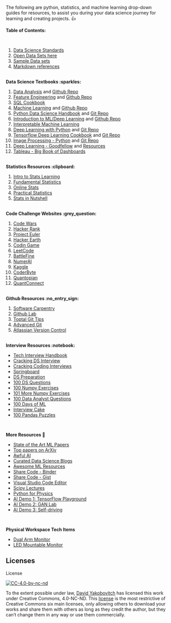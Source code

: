 The following are python, statistics, and machine learning drop-down guides for resources, to assist you during your data science journey for learning and creating projects.  :thumbsup:

<strong>Table of Contents:</strong>

<br />

<ol>
<li><a href="https://github.com/davidyakobovitch/data_science_standards">Data Science Standards</a></li>
<li><a href="https://github.com/davidyakobovitch/python_data_science_resources/blob/master/open_data_sets.md">Open Data Sets here</a></li>
<li><a href="https://github.com/davidyakobovitch/sample_data_sets">Sample Data sets</a></li>
<li><a href="https://github.com/davidyakobovitch/python_data_science_resources/blob/master/markdown_reference.md">Markdown references</a></li>
</ol>

<br>
<strong>Data Science Textbooks :sparkles:</strong>
<ol>
<li><a href="https://amzn.to/2kXTyKT">Data Analysis</a> and <a href="https://github.com/wesm/pydata-book">Github Repo</a></li>
<li><a href="https://amzn.to/2sJaol0">Feature Engineering</a> and <a href="https://github.com/divyasusarla/features">Github Repo</a></li>
<li><a href="https://amzn.to/2SKUpyj">SQL Cookbook</a></li>
<li><a href="https://amzn.to/2sK5Pa5">Machine Learning</a> and <a href="https://github.com/ageron/handson-ml">Github Repo</a></li>
<li><a href="https://amzn.to/2LD3vsw">Python Data Science Handbook</a> and <a href="https://github.com/jakevdp/PythonDataScienceHandbook">Git Repo</a></li>
<li><a href="https://amzn.to/2kYxIGZ">Introduction to ML/Deep Learning</a> and <a href="https://github.com/rasbt/python-machine-learning-book-2nd-edition">Github Repo</a></li>
<li><a href="https://christophm.github.io/interpretable-ml-book/">Interpretable Machine Learning</a></li>
<li><a href="https://amzn.to/2l3rd65">Deep Learning with Python</a> and <a href="https://github.com/fchollet/deep-learning-with-python-notebooks">Git Repo</a></li>
<li><a href="https://amzn.to/2sKHRvf">Tensorflow Deep Learning Cookbook</a> and <a href="https://github.com/agulli/tensorflowCookbook">Git Repo</a></li>
<li><a href="https://amzn.to/2xY516n">Image Processing - Python</a> and <a href="https://github.com/mbeyeler/opencv-machine-learning">Git Repo</a></li>
<li><a href="https://amzn.to/2MRpU6D">Deep Learning - Goodfellow</a> and <a href="http://www.deeplearningbook.org/exercises.html">Resources</a></li>
<li><a href="https://amzn.to/2x0XgZG">Tableau - Big Book of Dashboards</a></li>
</ol>

<br>
<strong>Statistics Resources :clipboard:</strong>
<ol>
<li><a href="http://www-bcf.usc.edu/~gareth/ISL/">Intro to Stats Learning</a></li>
<li><a href="https://sites.google.com/site/fundamentalstatistics/chapter1">Fundamental Statistics</a></li>
<li><a href="http://onlinestatbook.com/2/">Online Stats</a></li>
<li><a href="https://www.amazon.com/Practical-Statistics-Data-Scientists-Essential/dp/1491952962/ref=sr_1_4?ie=UTF8&qid=1521666554&sr=8-4&keywords=statistics">Practical Statistics</a></li>
<li><a href="https://www.amazon.com/Statistics-Nutshell-Desktop-Quick-Reference/dp/1449316824/ref=sr_1_2?ie=UTF8&qid=1521666535&sr=8-2&keywords=stats+nutshell">Stats in Nutshell</a></li>
</ol>

<br>
<strong>Code Challenge Websites :grey_question:</strong>
<ol>  
<li><a href="https://www.codewars.com/">Code Wars</a></li>
<li><a href="https://www.hackerrank.com/">Hacker Rank</a></li>
<li><a href="https://projecteuler.net/">Project Euler</a></li>
<li><a href="https://www.hackerearth.com/">Hacker Earth</a></li>
<li><a href="https://www.codingame.com/start">Codin Game</a></li>
<li><a href="https://leetcode.com/">LeetCode</a></li>
<li><a href="https://www.battlefin.com/">BattleFine</a></li>
<li><a href="https://numer.ai/">NumerAI</a></li>
<li><a href="https://www.kaggle.com/">Kaggle</a></li>
<li><a href="https://www.coderbyte.com/">CoderByte</a></li>
<li><a href="https://www.quantopian.com/">Quantopian</a></li>
<li><a href="https://www.quantconnect.com/">QuantConnect</a></li>
</ol>

<br>
<strong>Github Resources :no_entry_sign:</strong>
<ol>  
<li><a href="http://swcarpentry.github.io/git-novice/">Software Carpentry</a></li>
<li><a href="https://lab.github.com/">Github Lab</a></li>
<li><a href="https://www.toptal.com/git/tips-and-practices">Toptal Git Tips</a></li>
<li><a href="https://www.toptal.com/git/the-advanced-git-guide">Advanced Git</a></li>
<li><a href="https://www.atlassian.com/git/tutorials/what-is-version-control">Atlassian Version Control</a></li>
</ol>

<br>
<strong>Interview Resources :notebook:</strong>
<ul>
<li><a href="https://github.com/yangshun/tech-interview-handbook">Tech Interview Handbook</a></li>
<li><a href="https://github.com/hopelessoptimism/cracking-the-data-science-interview">Cracking DS Interview</a></li>
<li><a href="https://www.amazon.com/Cracking-Coding-Interview-Programming-Questions/dp/0984782850">Cracking Coding Interviews</a></li>
<li><a href="https://www.springboard.com/blog/data-science-interviews-lessons/">Springboard</a></li>
<li><a href="http://www.acheronanalytics.com/acheron-blog/how-to-prepare-for-a-data-science-interview">DS Preparation</a></li>
<li><a href="https://www.dezyre.com/article/100-data-science-interview-questions-and-answers-general-for-2018/184">100 DS Questions</a></li>
<li><a href="https://github.com/rougier/numpy-100">100 Numpy Exercises</a></li>
<li><a href="https://www.machinelearningplus.com/python/101-numpy-exercises-python/">101 More Numpy Exercises</a></li>
<li><a href="https://www.dezyre.com/article/data-analyst-interview-questions-to-prepare-for-in-2018/324">100 Data Analyst Questions</a></li>
<li><a href="https://github.com/Avik-Jain/100-Days-Of-ML-Code">100 Days of ML</a></li>
<li><a href="https://www.interviewcake.com/">Interview Cake</a></li>
<li><a href="https://github.com/ajcr/100-pandas-puzzles">100 Pandas Puzzles</a></li>
</ul>

<br>

<strong>More Resources :thought_balloon:</strong>
<ul>
<li><a href="https://paperswithcode.com/sota">State of the Art ML Papers</a></li>
  <li><a href="http://arxiv-sanity.com/top">Top papers on ArXiv</a></li>
<li><a href="https://github.com/daviddao/awful-ai">Awful AI</a></li>
<li><a href="https://github.com/rushter/data-science-blogs">Curated Data Science Blogs</a></li>
<li><a href="https://github.com/josephmisiti/awesome-machine-learning">Awesome ML Resources</a></li>
<li><a href="https://mybinder.org/">Share Code - Binder</a></li>
<li><a href="https://gist.github.com/">Share Code - Gist</a></li>
<li><a href="https://code.visualstudio.com/">Visual Studio Code Editor</a></li>
<li><a href="http://www.scipy-lectures.org/">Scipy Lectures</a></li>
<li><a href="http://physics.bu.edu/~pankajm/MLnotebooks.html">Python for Physics</a></li>
<li><a href="https://playground.tensorflow.org">AI Demo 1: TensorFlow Playground</a></li>
<li><a href="https://poloclub.github.io/ganlab/">AI Demo 2: GAN Lab</a></li>
<li><a href="https://selfdrivingcars.mit.edu/deeptraffic/">AI Demo 3: Self-driving</a></li>
</ul>
<br>

<strong>Physical Workspace Tech Items</strong>
<ul>
<li><a href="https://amzn.to/2O7AWom">Dual Arm Monitor</a></li>
<li><a href="https://amzn.to/2LNN0ym">LED Mountable Monitor</a></li>
</ul>

## Licenses
License

[![CC-4.0-by-nc-nd](https://licensebuttons.net/l/by-nc-nd/3.0/88x31.png)](https://creativecommons.org/licenses/by-nc-nd/4.0/)

To the extent possible under law, [David Yakobovitch](http://davidyakobovitch.com/) has licensed this work under Creative Commons, 4.0-NC-ND.  This [license](https://creativecommons.org/licenses/by-nc-nd/4.0/) is the most restrictive of Creative Commons six main licenses, only allowing others to download your works and share them with others as long as they credit the author, but they can’t change them in any way or use them commercially.
